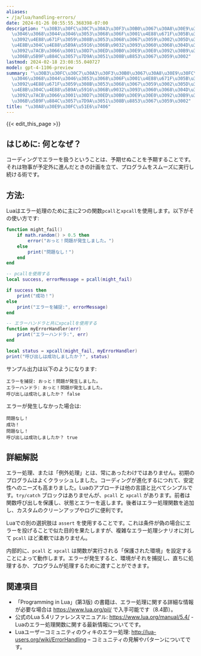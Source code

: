 ```yaml
---
aliases:
- /ja/lua/handling-errors/
date: 2024-01-26 00:55:55.368398-07:00
description: "\u30B3\u30FC\u30C7\u30A3\u30F3\u30B0\u3067\u30A8\u30E9\u30FC\u3092\u6271\
  \u3046\u3068\u3044\u3046\u3053\u3068\u306F\u3001\u4E88\u671F\u305B\u306C\u3053\u3068\
  \u3092\u4E88\u671F\u3059\u308B\u3053\u3068\u3067\u3059\u3002\u305D\u308C\u306F\u7269\
  \u4E8B\u304C\u4E88\u5B9A\u5916\u306B\u9032\u3093\u3060\u3068\u304D\u306E\u8A08\u753B\
  \u3092\u7ACB\u3066\u3001\u30D7\u30ED\u30B0\u30E9\u30E0\u3092\u30B9\u30E0\u30FC\u30BA\
  \u306B\u5B9F\u884C\u3057\u7D9A\u3051\u308B\u8853\u3067\u3059\u3002"
lastmod: 2024-02-18 23:08:55.040727
model: gpt-4-1106-preview
summary: "\u30B3\u30FC\u30C7\u30A3\u30F3\u30B0\u3067\u30A8\u30E9\u30FC\u3092\u6271\
  \u3046\u3068\u3044\u3046\u3053\u3068\u306F\u3001\u4E88\u671F\u305B\u306C\u3053\u3068\
  \u3092\u4E88\u671F\u3059\u308B\u3053\u3068\u3067\u3059\u3002\u305D\u308C\u306F\u7269\
  \u4E8B\u304C\u4E88\u5B9A\u5916\u306B\u9032\u3093\u3060\u3068\u304D\u306E\u8A08\u753B\
  \u3092\u7ACB\u3066\u3001\u30D7\u30ED\u30B0\u30E9\u30E0\u3092\u30B9\u30E0\u30FC\u30BA\
  \u306B\u5B9F\u884C\u3057\u7D9A\u3051\u308B\u8853\u3067\u3059\u3002"
title: "\u30A8\u30E9\u30FC\u51E6\u7406"
---
```


{{< edit_this_page >}}

## はじめに: 何となぜ？
コーディングでエラーを扱うということは、予期せぬことを予期することです。それは物事が予定外に進んだときの計画を立て、プログラムをスムーズに実行し続ける術です。

## 方法:
Luaはエラー処理のために主に2つの関数`pcall`と`xpcall`を使用します。以下がその使い方です:

```lua
function might_fail()
    if math.random() > 0.5 then
        error("おっと！問題が発生しました。")
    else
        print("問題なし！")
    end
end

-- pcallを使用する
local success, errorMessage = pcall(might_fail)

if success then
    print("成功！")
else
    print("エラーを捕捉:", errorMessage)
end

-- エラーハンドラと共にxpcallを使用する
function myErrorHandler(err)
    print("エラーハンドラ:", err)
end

local status = xpcall(might_fail, myErrorHandler)
print("呼び出しは成功しましたか？", status)
```

サンプル出力は以下のようになります:

```
エラーを捕捉: おっと！問題が発生しました。
エラーハンドラ: おっと！問題が発生しました。
呼び出しは成功しましたか？ false
```
エラーが発生しなかった場合は:
```
問題なし！
成功！
問題なし！
呼び出しは成功しましたか？ true
```

## 詳細解説
エラー処理、または「例外処理」とは、常にあったわけではありません。初期のプログラムはよくクラッシュしました。コーディングが進化するにつれて、安定性へのニーズも高まりました。Luaのアプローチは他の言語と比べてシンプルです。`try/catch` ブロックはありませんが、`pcall` と `xpcall` があります。前者は関数呼び出しを保護し、状態とエラーを返します。後者はエラー処理関数を追加し、カスタムのクリーンアップやログに便利です。

Luaでの別の選択肢は `assert` を使用することです。これは条件が偽の場合にエラーを投げることで似た目的を果たしますが、複雑なエラー処理シナリオに対して `pcall` ほど柔軟ではありません。

内部的に、`pcall` と `xpcall` は関数が実行される「保護された環境」を設定することによって動作します。エラーが発生すると、環境がそれを捕捉し、直ちに処理するか、プログラムが処理するために渡すことができます。

## 関連項目
- 「Programming in Lua」(第3版) の書籍は、エラー処理に関する詳細な情報が必要な場合は https://www.lua.org/pil/ で入手可能です（8.4節）。
- 公式のLua 5.4リファレンスマニュアル: https://www.lua.org/manual/5.4/ - Luaのエラー処理関数に関する最新情報についてです。
- Luaユーザーコミュニティのウィキのエラー処理: http://lua-users.org/wiki/ErrorHandling – コミュニティの見解やパターンについてです。
